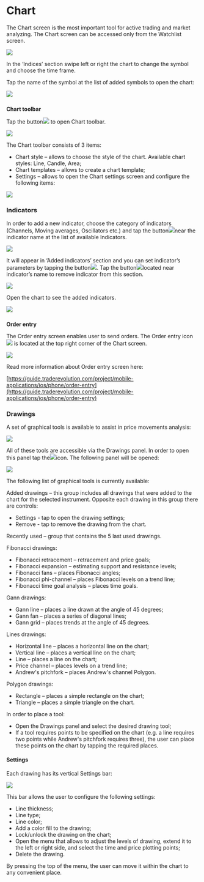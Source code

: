 # Chart

The Chart screen is the most important tool for active trading and market analyzing. The Chart screen can be accessed only from the Watchlist screen.

![](../../../.gitbook/assets/1%20%28132%29.png)

In the ‘Indices’ section swipe left or right the chart to change the symbol and choose the time frame.

Tap the name of the symbol at the list of added symbols to open the chart:

![](../../../.gitbook/assets/simulator-screen-shot-iphone-11-2020-09-29-at-17.54.07.png)

### **Chart toolbar** 

Tap the button![](../../../.gitbook/assets/2-kopiya%20%283%29.png)to open Chart toolbar.

![](../../../.gitbook/assets/simulator-screen-shot-iphone-11-2020-09-29-at-17.54.20.png)

The Chart toolbar consists of 3 items:

* Chart style – allows to choose the style of the chart. Available chart styles: Line, Candle, Area;
* Chart templates – allows to create a chart template;
* Settings – allows to open the Chart settings screen and configure the following items:

![](../../../.gitbook/assets/simulator-screen-shot-iphone-11-2020-09-29-at-17.54.35.png)

### **Indicators**

In order to add a new indicator, choose the category of indicators \(Channels, Moving averages, Oscillators etc.\) and tap the button![](../../../.gitbook/assets/add.%20%281%29.jpg)near the indicator name at the list of available Indicators.

![](../../../.gitbook/assets/4%20%2858%29.png)

It will appear in ‘Added indicators’ section and you can set indicator’s parameters by tapping the button![](../../../.gitbook/assets/4%20%282%29.jpg). Tap the button![](../../../.gitbook/assets/delete.%20%282%29.jpg)located near indicator’s name to remove indicator from this section. 

![](../../../.gitbook/assets/5%20%2852%29.png)

Open the chart to see the added indicators.

![](../../../.gitbook/assets/6%20%2841%29.png)

### **Order entry**

 The Order entry screen enables user to send orders. The Order entry icon![](../../../.gitbook/assets/1-kopiya%20%2810%29.png)is located at the top right corner of the Chart screen.

![](../../../.gitbook/assets/7%20%2832%29.png)

Read more information about Order entry screen here:

[https://guide.traderevolution.com/project/mobile-applications/ios/phone/order-entry](https://guide.traderevolution.com/project/mobile-applications/ios/phone/order-entry)

### Drawings

A set of graphical tools is available to assist in price movements analysis:

![](../../../.gitbook/assets/2%20%283%29.jpg)

All of these tools are accessible via the Drawings panel. In order to open this panel tap the![](https://lh5.googleusercontent.com/Cy2wX4HhhifU3wXGFvNYsq67rneT1HGIpdDBRVl4jhTqo9Da1hma5yEi6otbQJzs6vPN0IzUyFxe90qFEvhMn3FnnHRHR8OlC9I2jhGzmr-2oPqsni3m3mLhwCNHe1LTgMMRT6ZH)icon. The following panel will be opened:

![](../../../.gitbook/assets/3%20%281%29.jpg)



The following list of graphical tools is currently available:

Added drawings – this group includes all drawings that were added to the chart for the selected instrument. Opposite each drawing in this group there are controls:

* Settings - tap to open the drawing settings;
* Remove - tap to remove the drawing from the chart.

Recently used – group that contains the 5 last used drawings.

Fibonacci drawings:

* Fibonacci retracement – retracement and price goals;
* Fibonacci expansion – estimating support and resistance levels;
* Fibonacci fans – places Fibonacci angles;
* Fibonacci phi-channel – places Fibonacci levels on a trend line;
* Fibonacci time goal analysis – places time goals.

Gann drawings:

* Gann line – places a line drawn at the angle of 45 degrees;
* Gann fan – places a series of diagonal lines;
* Gann grid – places trends at the angle of 45 degrees.

Lines drawings:

* Horizontal line – places a horizontal line on the chart;
* Vertical line – places a vertical line on the chart;
* Line – places a line on the chart;
* Price channel – places levels on a trend line;
* Andrew's pitchfork – places Andrew's channel Polygon.

Polygon drawings:

* Rectangle – places a simple rectangle on the chart;
* Triangle – places a simple triangle on the chart.

In order to place a tool:

* Open the Drawings panel and select the desired drawing tool;
* If a tool requires points to be specified on the chart \(e.g. a line requires two points while Andrew's pitchfork requires three\), the user can place these points on the chart by tapping the required places.

#### Settings

Each drawing has its vertical Settings bar:

![](../../../.gitbook/assets/4%20%286%29.jpg)

This bar allows the user to configure the following settings:

* Line thickness;
* Line type;
* Line color;
* Add a color fill to the drawing;
* Lock/unlock the drawing on the chart;
* Open the menu that allows to adjust the levels of drawing, extend it to the left or right side, and select the time and price plotting points;
* Delete the drawing.

By pressing the top of the menu, the user can move it within the chart to any convenient place.

